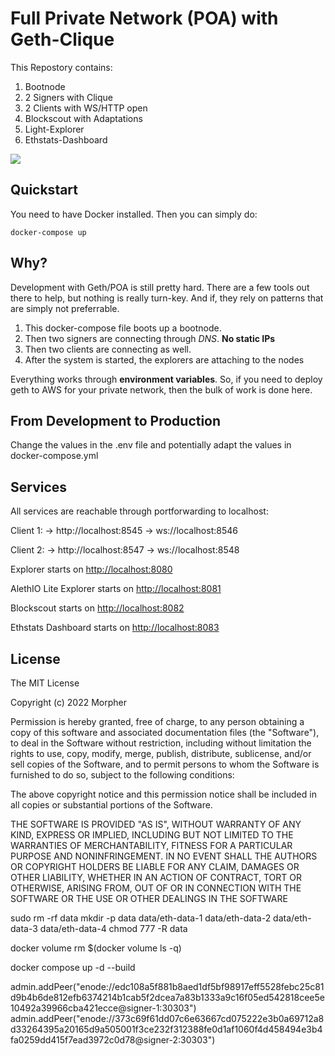 # Full Private Network (POA) with Geth-Clique

This Repostory contains:

1. Bootnode
2. 2 Signers with Clique
3. 2 Clients with WS/HTTP open
4. Blockscout with Adaptations
5. Light-Explorer
6. Ethstats-Dashboard

![](./private-network-quickstart.png)

## Quickstart

You need to have Docker installed. Then you can simply do:

```
docker-compose up
```

## Why?

Development with Geth/POA is still pretty hard. There are a few tools out there to help, but nothing is really turn-key. And if, they rely on patterns that are simply not preferrable.

1. This docker-compose file boots up a bootnode.
2. Then two signers are connecting through _DNS_. **No static IPs**
3. Then two clients are connecting as well.
4. After the system is started, the explorers are attaching to the nodes

Everything works through __environment variables__. So, if you need to deploy geth to AWS for your private network, then the bulk of work is done here.

## From Development to Production

Change the values in the .env file and potentially adapt the values in docker-compose.yml

## Services

All services are reachable through portforwarding to localhost:

Client 1:
-> http://localhost:8545
-> ws://localhost:8546

Client 2:
-> http://localhost:8547
-> ws://localhost:8548

Explorer starts on [http://localhost:8080](http://localhost:8080)

AlethIO Lite Explorer starts on [http://localhost:8081](http://localhost:8081)

Blockscout starts on [http://localhost:8082](http://localhost:8082)

Ethstats Dashboard starts on [http://localhost:8083](http://localhost:8083)

## License

The MIT License

Copyright (c) 2022 Morpher

Permission is hereby granted, free of charge, to any person obtaining a copy of this software and associated documentation files (the "Software"), to deal in the Software without restriction, including without limitation the rights to use, copy, modify, merge, publish, distribute, sublicense, and/or sell copies of the Software, and to permit persons to whom the Software is furnished to do so, subject to the following conditions:

The above copyright notice and this permission notice shall be included in all copies or substantial portions of the Software.

THE SOFTWARE IS PROVIDED "AS IS", WITHOUT WARRANTY OF ANY KIND, EXPRESS OR IMPLIED, INCLUDING BUT NOT LIMITED TO THE WARRANTIES OF MERCHANTABILITY, FITNESS FOR A PARTICULAR PURPOSE AND NONINFRINGEMENT. IN NO EVENT SHALL THE AUTHORS OR COPYRIGHT HOLDERS BE LIABLE FOR ANY CLAIM, DAMAGES OR OTHER LIABILITY, WHETHER IN AN ACTION OF CONTRACT, TORT OR OTHERWISE, ARISING FROM, OUT OF OR IN CONNECTION WITH THE SOFTWARE OR THE USE OR OTHER DEALINGS IN THE SOFTWARE



sudo rm -rf data
mkdir -p data  data/eth-data-1  data/eth-data-2  data/eth-data-3  data/eth-data-4
chmod 777 -R data

docker volume rm $(docker volume ls -q)

docker compose up -d --build

admin.addPeer("enode://edc108a5f881b8aed1df5bf98917eff5528febc25c81d9b4b6de812efb6374214b1cab5f2dcea7a83b1333a9c16f05ed542818cee5e10492a39966cba421ecce@signer-1:30303")
admin.addPeer("enode://373c69f61dd07c6e63667cd075222e3b0a69712a8d33264395a20165d9a505001f3ce232f312388fe0d1af1060f4d458494e3b4fa0259dd415f7ead3972c0d78@signer-2:30303")



